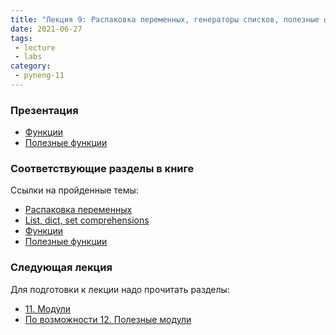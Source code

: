 ```yaml
---
title: "Лекция 9: Распаковка переменных, генераторы списков, полезные функции"
date: 2021-06-27
tags:
 - lecture
 - labs
category:
 - pyneng-11
---
```


### Презентация

* [Функции](https://github.com/pyneng/all-pyneng-slides/blob/main/pyneng/09_functions.md)
* [Полезные функции](https://github.com/pyneng/all-pyneng-slides/blob/main/pyneng/10_useful_functions.md)

### Соответствующие разделы в книге

Ссылки на пройденные темы:

* [Распаковка переменных](https://pyneng.readthedocs.io/ru/latest/book/08_python_basic_examples/variable_unpacking.html)
* [List, dict, set comprehensions](https://pyneng.readthedocs.io/ru/latest/book/08_python_basic_examples/x_comprehensions.html)
* [Функции](https://pyneng.readthedocs.io/ru/latest/book/09_functions/index.html)
* [Полезные функции](https://pyneng.readthedocs.io/ru/latest/book/10_useful_functions/index.html)

### Следующая лекция

Для подготовки к лекции надо прочитать разделы:

* [11. Модули](https://pyneng.readthedocs.io/ru/latest/book/11_modules/index.html)
* [По возможности 12. Полезные модули](https://pyneng.readthedocs.io/ru/latest/book/12_useful_modules/index.html)
